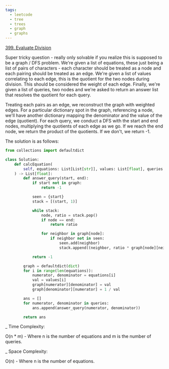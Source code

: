 ```yaml
---
tags:
  - leetcode
  - tree
  - trees
  - graph
  - graphs
---
```


<a href="https://leetcode.com/problems/evaluate-division/">399. Evaluate
Division</a>

Super tricky question - really only solvable if you realize this is supposed to
be a graph / DFS problem. We're given a list of equations, these just being a
list of pairs of characters - each character should be treated as a node and
each pairing should be treated as an edge. We're given a list of values
correlating to each edge, this is the quotient for the two nodes during
division. This should be considered the weight of each edge. Finally, we're
given a list of queries, two nodes and we're asked to return an answer list that
resolves the quotient for each query.

Treating each pairs as an edge, we reconstruct the graph with weighted edges.
For a particular dictionary spot in the graph, referencing a node, we'll have
another dictionary mapping the denominator and the value of the edge (quotient).
For each query, we conduct a DFS with the start and end nodes, multiplying the
quotients of each edge as we go. If we reach the end node, we return the product
of the quotients. If we don't, we return -1.

The solution is as follows:

```python
from collections import defaultdict

class Solution:
    def calcEquation(
        self, equations: List[List[str]], values: List[float], queries: List[List[str]]
    ) -> List[float]:
        def answer_query(start, end):
            if start not in graph:
                return -1

            seen = {start}
            stack = [(start, 1)]

            while stack:
                node, ratio = stack.pop()
                if node == end:
                    return ratio

                for neighbor in graph[node]:
                    if neighbor not in seen:
                        seen.add(neighbor)
                        stack.append((neighbor, ratio * graph[node][neighbor]))

            return -1

        graph = defaultdict(dict)
        for i in range(len(equations)):
            numerator, denominator = equations[i]
            val = values[i]
            graph[numerator][denominator] = val
            graph[denominator][numerator] = 1 / val

        ans = []
        for numerator, denominator in queries:
            ans.append(answer_query(numerator, denominator))

        return ans
```

\_ Time Complexity:

O(n \* m) - Where n is the number of equations and m is the number of queries.

\_ Space Complexity:

O(n) - Where n is the number of equations.

